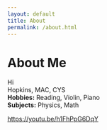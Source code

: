 ```yaml
---
layout: default
title: About
permalink: /about.html
---
```


# About Me

Hi  
Hopkins, MAC, CYS  
**Hobbies:** Reading, Violin, Piano  
**Subjects:** Physics, Math  

https://youtu.be/h1FhPpG6DqY
